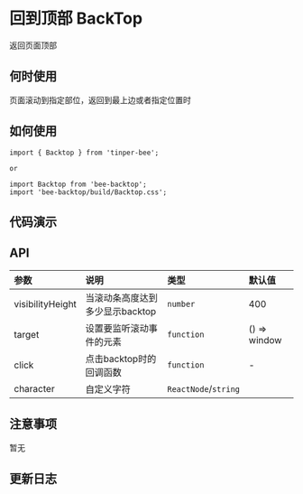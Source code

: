 # 回到顶部 BackTop

返回页面顶部


## 何时使用

页面滚动到指定部位，返回到最上边或者指定位置时

## 如何使用

```
import { Backtop } from 'tinper-bee';

or

import Backtop from 'bee-backtop';
import 'bee-backtop/build/Backtop.css';

```

## 代码演示

## API

|参数|说明|类型|默认值|
|:---|:-----|:----|:------|
|visibilityHeight|当滚动条高度达到多少显示backtop|`number`|400|
|target|设置要监听滚动事件的元素|`function`|() => window|
|click|点击backtop时的回调函数|`function`|-|
|character|自定义字符|`ReactNode`/`string`|<Icon type="uf-top-up"/>|

## 注意事项

暂无

## 更新日志
